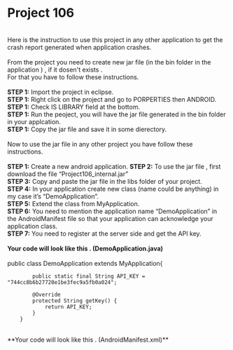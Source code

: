 Project 106
==========
<br/>Here is the instruction to use this project in any other application to get the crash report generated when application crashes.
<br/>
<br/>From the project you need to create new jar file (in the bin folder in the application ) , if it dosen't exists . 
<br/>For that you have to follow these instructions.
<br/>
<br/>**STEP 1:** Import the project in eclipse.
<br/>**STEP 1:** Right click on the project and go to PORPERTIES then ANDROID.
<br/>**STEP 1:** Check IS LIBRARY field at the bottom.
<br/>**STEP 1:** Run the peoject, you will have the jar file generated in the bin folder in your applcation.
<br/>**STEP 1:** Copy the jar file and save it in some dierectory.
<br/>
<br/>Now to use the jar file in any other project you have follow these instructions.
<br/>
<br/>**STEP 1:** Create a new android application.
**STEP 2:** To use the jar file , first download the file “Project106_internal.jar”<br/>
**STEP 3:** Copy and paste the jar file in the libs folder of your project.<br/>
**STEP 4:** In your application create new class (name could be anything) in my case it’s “DemoApplication”.<br/>
**STEP 5:** Extend the class from MyApplication.<br/>
**STEP 6:** You need to mention the application name “DemoApplication” in the AndroidManifest file so that your application can acknowledge your application class.<br/>
**STEP 7:** You need to register at the server side and get the API key.<br/>
<br/>
	**Your code will look like this . (DemoApplication.java)**<br/>
<br/>
		public class DemoApplication extends MyApplication{

			public static final String API_KEY = "744cc8b6b27720e1be3fec9a5fb0a024";

			@Override
			protected String getKey() {
				return API_KEY;
			}
		}
<br/>
	**Your code will look like this . (AndroidManifest.xml)**<br/>
<br/>
		<application
        android:name=".DemoApplication"
        android:allowBackup="true"
        ...
        android:theme="@style/AppTheme" >
        <activity
          …...
        </activity>
    </application>



